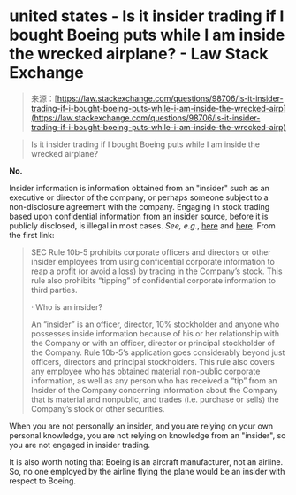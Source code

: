 <!--yml
category: 未分类
date: 2024-05-27 15:13:45
-->

# united states - Is it insider trading if I bought Boeing puts while I am inside the wrecked airplane? - Law Stack Exchange

> 来源：[https://law.stackexchange.com/questions/98706/is-it-insider-trading-if-i-bought-boeing-puts-while-i-am-inside-the-wrecked-airp](https://law.stackexchange.com/questions/98706/is-it-insider-trading-if-i-bought-boeing-puts-while-i-am-inside-the-wrecked-airp)

> Is it insider trading if I bought Boeing puts while I am inside the wrecked airplane?

**No.**

Insider information is information obtained from an "insider" such as an executive or director of the company, or perhaps someone subject to a non-disclosure agreement with the company. Engaging in stock trading based upon confidential information from an insider source, before it is publicly disclosed, is illegal in most cases. *See, e.g.*, [here](https://www.sec.gov/Archives/edgar/data/1164964/000101968715004168/globalfuture_8k-ex9904.htm) and [here](https://en.wikipedia.org/wiki/Insider_trading). From the first link:

> SEC Rule 10b-5 prohibits corporate officers and directors or other insider employees from using confidential corporate information to reap a profit (or avoid a loss) by trading in the Company’s stock. This rule also prohibits “tipping” of confidential corporate information to third parties.
> 
> · Who is an insider?
> 
> An “insider” is an officer, director, 10% stockholder and anyone who possesses inside information because of his or her relationship with the Company or with an officer, director or principal stockholder of the Company. Rule 10b-5’s application goes considerably beyond just officers, directors and principal stockholders. This rule also covers any employee who has obtained material non-public corporate information, as well as any person who has received a “tip” from an Insider of the Company concerning information about the Company that is material and nonpublic, and trades (i.e. purchase or sells) the Company’s stock or other securities.

When you are not personally an insider, and you are relying on your own personal knowledge, you are not relying on knowledge from an "insider", so you are not engaged in insider trading.

It is also worth noting that Boeing is an aircraft manufacturer, not an airline. So, no one employed by the airline flying the plane would be an insider with respect to Boeing.